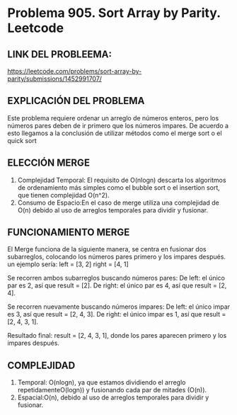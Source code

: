 # Problema 905. Sort Array by Parity. Leetcode

## LINK DEL PROBLEEMA:
https://leetcode.com/problems/sort-array-by-parity/submissions/1452991707/

## EXPLICACIÓN DEL PROBLEMA 
Este problema requiere ordenar un arreglo de números enteros, pero los números pares deben de ir primero que los números impares. De acuerdo a esto llegamos a la conclusión de utilizar métodos como el merge sort o el quick sort 

## ELECCIÓN MERGE 
1. Complejidad Temporal: El requisito de O(nlogn) descarta los algoritmos de ordenamiento más simples como el bubble sort o el insertion sort, 
que tienen complejidad O(n^2).
2. Consumo de Espacio:En el caso de merge utiliza una complejidad de O(n) debido al uso de arreglos temporales para dividir y fusionar.

## FUNCIONAMIENTO MERGE 
El Merge funciona de la siguiente manera, se centra en fusionar dos subarreglos, colocando los números pares primero y los impares después.
un ejemplo sería: 
left = [3, 2]
right = [4, 1]

Se recorren ambos subarreglos buscando números pares:
De left: el único par es 2, así que result = [2].
De right: el único par es 4, así que result = [2, 4].

Se recorren nuevamente buscando números impares:
De left: el único impar es 3, así que result = [2, 4, 3].
De right: el único impar es 1, así que result = [2, 4, 3, 1].

Resultado final:
result = [2, 4, 3, 1], donde los pares aparecen primero y los impares después.

## COMPLEJIDAD
1. Temporal: O(nlogn), ya que estamos dividiendo el arreglo repetidamenteO(logn)) y fusionando cada par de mitades (O(n)).
2. Espacial:O(n), debido al uso de arreglos temporales para dividir y fusionar.

